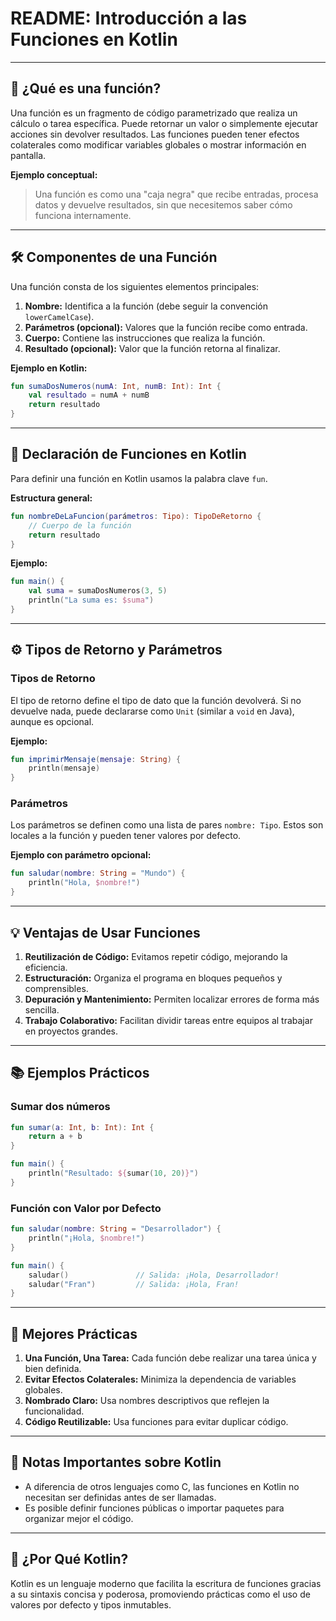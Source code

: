 # README: Introducción a las Funciones en Kotlin
---

## 📌 **¿Qué es una función?**

Una función es un fragmento de código parametrizado que realiza un cálculo o tarea específica. Puede retornar un valor o simplemente ejecutar acciones sin devolver resultados. Las funciones pueden tener efectos colaterales como modificar variables globales o mostrar información en pantalla.

**Ejemplo conceptual:**
> Una función es como una "caja negra" que recibe entradas, procesa datos y devuelve resultados, sin que necesitemos saber cómo funciona internamente.

---

## 🛠️ **Componentes de una Función**

Una función consta de los siguientes elementos principales:

1. **Nombre:** Identifica a la función (debe seguir la convención `lowerCamelCase`).
2. **Parámetros (opcional):** Valores que la función recibe como entrada.
3. **Cuerpo:** Contiene las instrucciones que realiza la función.
4. **Resultado (opcional):** Valor que la función retorna al finalizar.

**Ejemplo en Kotlin:**
```kotlin
fun sumaDosNumeros(numA: Int, numB: Int): Int {
    val resultado = numA + numB
    return resultado
}
```

---

## 🚀 **Declaración de Funciones en Kotlin**

Para definir una función en Kotlin usamos la palabra clave `fun`.

**Estructura general:**
```kotlin
fun nombreDeLaFuncion(parámetros: Tipo): TipoDeRetorno {
    // Cuerpo de la función
    return resultado
}
```

**Ejemplo:**
```kotlin
fun main() {
    val suma = sumaDosNumeros(3, 5)
    println("La suma es: $suma")
}
```

---

## ⚙️ **Tipos de Retorno y Parámetros**

### Tipos de Retorno
El tipo de retorno define el tipo de dato que la función devolverá. Si no devuelve nada, puede declararse como `Unit` (similar a `void` en Java), aunque es opcional.

**Ejemplo:**
```kotlin
fun imprimirMensaje(mensaje: String) {
    println(mensaje)
}
```

### Parámetros
Los parámetros se definen como una lista de pares `nombre: Tipo`. Estos son locales a la función y pueden tener valores por defecto.

**Ejemplo con parámetro opcional:**
```kotlin
fun saludar(nombre: String = "Mundo") {
    println("Hola, $nombre!")
}
```

---

## 💡 **Ventajas de Usar Funciones**

1. **Reutilización de Código:** Evitamos repetir código, mejorando la eficiencia.
2. **Estructuración:** Organiza el programa en bloques pequeños y comprensibles.
3. **Depuración y Mantenimiento:** Permiten localizar errores de forma más sencilla.
4. **Trabajo Colaborativo:** Facilitan dividir tareas entre equipos al trabajar en proyectos grandes.

---

## 📚 **Ejemplos Prácticos**

### Sumar dos números
```kotlin
fun sumar(a: Int, b: Int): Int {
    return a + b
}

fun main() {
    println("Resultado: ${sumar(10, 20)}")
}
```

### Función con Valor por Defecto
```kotlin
fun saludar(nombre: String = "Desarrollador") {
    println("¡Hola, $nombre!")
}

fun main() {
    saludar()               // Salida: ¡Hola, Desarrollador!
    saludar("Fran")         // Salida: ¡Hola, Fran!
}
```

---

## 📖 **Mejores Prácticas**

1. **Una Función, Una Tarea:** Cada función debe realizar una tarea única y bien definida.
2. **Evitar Efectos Colaterales:** Minimiza la dependencia de variables globales.
3. **Nombrado Claro:** Usa nombres descriptivos que reflejen la funcionalidad.
4. **Código Reutilizable:** Usa funciones para evitar duplicar código.

---

## 📎 **Notas Importantes sobre Kotlin**

- A diferencia de otros lenguajes como C, las funciones en Kotlin no necesitan ser definidas antes de ser llamadas.
- Es posible definir funciones públicas o importar paquetes para organizar mejor el código.

---

## 🌟 **¿Por Qué Kotlin?**

Kotlin es un lenguaje moderno que facilita la escritura de funciones gracias a su sintaxis concisa y poderosa, promoviendo prácticas como el uso de valores por defecto y tipos inmutables.